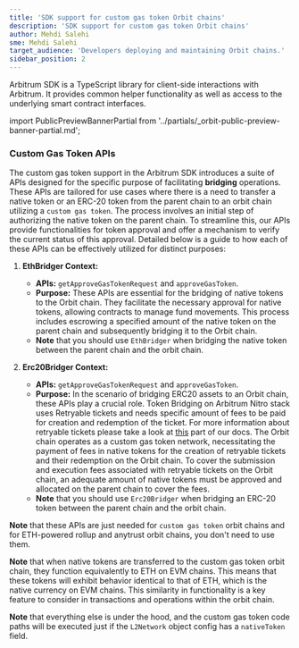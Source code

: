 ```yaml
---
title: 'SDK support for custom gas token Orbit chains'
description: 'SDK support for custom gas token Orbit chains'
author: Mehdi Salehi
sme: Mehdi Salehi
target_audience: 'Developers deploying and maintaining Orbit chains.'
sidebar_position: 2
---
```


Arbitrum SDK is a TypeScript library for client-side interactions with Arbitrum. It provides common helper functionality as well as access to the underlying smart contract interfaces.

import PublicPreviewBannerPartial from '../partials/\_orbit-public-preview-banner-partial.md';

<PublicPreviewBannerPartial />

### Custom Gas Token APIs

The custom gas token support in the Arbitrum SDK introduces a suite of APIs designed for the specific purpose of facilitating **bridging** operations. These APIs are tailored for use cases where there is a need to transfer a native token or an ERC-20 token from the parent chain to an orbit chain utilizing a `custom gas token`. The process involves an initial step of authorizing the native token on the parent chain. To streamline this, our APIs provide functionalities for token approval and offer a mechanism to verify the current status of this approval. Detailed below is a guide to how each of these APIs can be effectively utilized for distinct purposes:

1. **EthBridger Context:**

   - **APIs:** `getApproveGasTokenRequest` and `approveGasToken`.
   - **Purpose:** These APIs are essential for the bridging of native tokens to the Orbit chain. They facilitate the necessary approval for native tokens, allowing contracts to manage fund movements. This process includes escrowing a specified amount of the native token on the parent chain and subsequently bridging it to the Orbit chain.
   - **Note** that you should use `EthBridger` when bridging the native token between the parent chain and the orbit chain.

2. **Erc20Bridger Context:**
   - **APIs:** `getApproveGasTokenRequest` and `approveGasToken`.
   - **Purpose:** In the scenario of bridging ERC20 assets to an Orbit chain, these APIs play a crucial role. Token Bridging on Arbitrum Nitro stack uses Retryable tickets and needs specific amount of fees to be paid for creation and redemption of the ticket. For more information about retryable tickets please take a look at [this](https://docs.arbitrum.io/arbos/l1-to-l2-messaging#retryable-tickets) part of our docs. The Orbit chain operates as a custom gas token network, necessitating the payment of fees in native tokens for the creation of retryable tickets and their redemption on the Orbit chain. To cover the submission and execution fees associated with retryable tickets on the Orbit chain, an adequate amount of native tokens must be approved and allocated on the parent chain to cover the fees.
   - **Note** that you should use `Erc20Bridger` when bridging an ERC-20 token between the parent chain and the orbit chain.

**Note** that these APIs are just needed for `custom gas token` orbit chains and for ETH-powered rollup and anytrust orbit chains, you don't need to use them.

**Note** that when native tokens are transferred to the custom gas token orbit chain, they function equivalently to ETH on EVM chains. This means that these tokens will exhibit behavior identical to that of ETH, which is the native currency on EVM chains. This similarity in functionality is a key feature to consider in transactions and operations within the orbit chain.

**Note** that everything else is under the hood, and the custom gas token code paths will be executed just if the `L2Network` object config has a `nativeToken` field.
